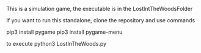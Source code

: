 This is a simulation game, the executable is in the LostIntTheWoodsFolder

If you want to run this standalone, clone the repository and use commands

pip3 install pygame pip3 install pygame-menu

to execute python3 LostInTheWoods.py
